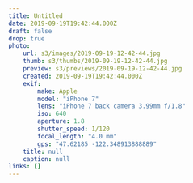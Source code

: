 ```yaml
---
title: Untitled
date: 2019-09-19T19:42:44.000Z
draft: false
drop: true
photo:
    url: s3/images/2019-09-19-12-42-44.jpg
    thumb: s3/thumbs/2019-09-19-12-42-44.jpg
    preview: s3/previews/2019-09-19-12-42-44.jpg
    created: 2019-09-19T19:42:44.000Z
    exif:
        make: Apple
        model: "iPhone 7"
        lens: "iPhone 7 back camera 3.99mm f/1.8"
        iso: 640
        aperture: 1.8
        shutter_speed: 1/120
        focal_length: "4.0 mm"
        gps: "47.62185 -122.348913888889"
    title: null
    caption: null
links: []
---
```

